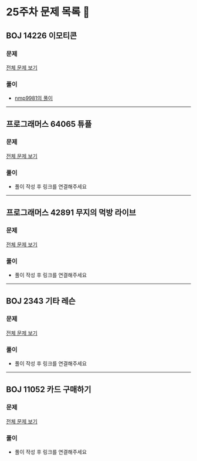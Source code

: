 # 25주차 문제 목록 📝
## BOJ 14226 이모티콘
### 문제
[전체 문제 보기](https://www.acmicpc.net/problem/14226)

### 풀이
- [nmp9981의 풀이](https://blog.naver.com/tybnasgo/222711034394)

___
## 프로그래머스 64065 튜플
### 문제
[전체 문제 보기](https://programmers.co.kr/learn/courses/30/lessons/64065)

### 풀이
- 풀이 작성 후 링크를 연결해주세요

___
## 프로그래머스 42891 무지의 먹방 라이브
### 문제
[전체 문제 보기](https://programmers.co.kr/learn/courses/30/lessons/42891)

### 풀이
- 풀이 작성 후 링크를 연결해주세요

___
## BOJ 2343 기타 레슨
### 문제
[전체 문제 보기](https://www.acmicpc.net/problem/2343)

### 풀이
- 풀이 작성 후 링크를 연결해주세요

___
## BOJ 11052 카드 구매하기
### 문제
[전체 문제 보기](https://www.acmicpc.net/problem/11052)

### 풀이
- 풀이 작성 후 링크를 연결해주세요
